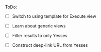 ToDo:
* [ ] Switch to using template for Execute view
* [ ] Learn about generic views
* [ ] Filter results to only Yesses
* [ ] Construct deep-link URL from Yesses

